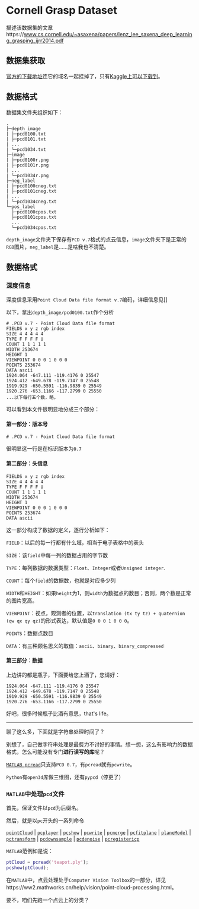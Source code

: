 # Cornell Grasp Dataset

描述该数据集的文章https://www.cs.cornell.edu/~asaxena/papers/lenz_lee_saxena_deep_learning_grasping_ijrr2014.pdf

## 数据集获取

[官方的下载地址](http://pr.cs.cornell.edu/deepgrasping)连它的域名一起挂掉了，只有[Kaggle上可以下载到](https://www.kaggle.com/oneoneliu/cornell-grasp)。

## 数据格式

数据集文件夹组织如下：

```
.
├─depth_image
| ├─pcd0100.txt
| ├─pcd0101.txt
| ...
| └─pcd1034.txt
├─image
| ├─pcd0100r.png
| ├─pcd0101r.png
| ...
| └─pcd1034r.png
├─neg_label
| ├─pcd0100cneg.txt
| ├─pcd0101cneg.txt
| ...
| └─pcd1034cneg.txt
└─pos_label
  ├─pcd0100cpos.txt
  ├─pcd0101cpos.txt
  ...
  └─pcd1034cpos.txt
```

`depth_image`文件夹下保存有`PCD v.7`格式的点云信息，`image`文件夹下是正常的`RGB`图片，`neg_label`是……是啥我也不清楚。

## 数据格式

### 深度信息

深度信息采用`Point Cloud Data file format v.7`编码，详细信息见[]

以下，拿出`depth_image/pcd0100.txt`作个分析

```pointcloud
# .PCD v.7 - Point Cloud Data file format
FIELDS x y z rgb index
SIZE 4 4 4 4 4
TYPE F F F F U
COUNT 1 1 1 1 1
WIDTH 253674
HEIGHT 1
VIEWPOINT 0 0 0 1 0 0 0
POINTS 253674
DATA ascii
1924.064 -647.111 -119.4176 0 25547
1924.412 -649.678 -119.7147 0 25548
1919.929 -650.5591 -116.9839 0 25549
1920.276 -653.1166 -117.2799 0 25550
...以下每行五个数，略。
```

可以看到本文件很明显地分成三个部分：

#### 第一部分：版本号

```
# .PCD v.7 - Point Cloud Data file format
```

很明显这一行是在标识版本为`0.7`

#### 第二部分：头信息

```
FIELDS x y z rgb index
SIZE 4 4 4 4 4
TYPE F F F F U
COUNT 1 1 1 1 1
WIDTH 253674
HEIGHT 1
VIEWPOINT 0 0 0 1 0 0 0
POINTS 253674
DATA ascii
```

这一部分构成了数据的定义，逐行分析如下：

`FIELD`：以后的每一行都有什么域，相当于电子表格中的表头

`SIZE`：该`field`中每一列的数据占用的字节数

`TYPE`：每列数据的数据类型：`Float`、`Integer`或者`Unsigned integer`.

`COUNT`：每个`field`的数据数，也就是对应多少列

`WIDTH`和`HEIGHT`：如果`height`为1，则`width`为数据点的数目；否则，两个数是正常的图片宽高。

`VIEWPOINT`：视点，观测者的位置，以`translation (tx ty tz) + quaternion (qw qx qy qz)`的形式表达，默认值是`0 0 0 1 0 0 0`。

`POINTS`：数据点数目

`DATA`：有三种顾名思义的取值：`ascii`、`binary`、`binary_compressed`

#### 第三部分：数据

上边讲的都是瓶子，下面要给您上酒了，您请好：

```
1924.064 -647.111 -119.4176 0 25547
1924.412 -649.678 -119.7147 0 25548
1919.929 -650.5591 -116.9839 0 25549
1920.276 -653.1166 -117.2799 0 25550
```

好吧，很多时候瓶子比酒有意思，that's life。

---

聊了这么多，下面就是字符串处理时间了？

别想了，自己做字符串处理是最费力不讨好的事情。想一想，这么有影响力的数据格式，怎么可能没有专门**进行读写的库**呢？

[`MATLAB pcread`](https://ww2.mathworks.cn/help/vision/ref/pcread.html)只支持`PCD 0.7`，有`pcread`就有`pcwrite`。

`Python`有`open3d`库做三维图，还有`pypcd`（停更了）

### `MATLAB`中处理`pcd`文件

首先，保证文件以`pcd`为后缀名。

然后，就是以`pc`开头的一系列命令

[`pointCloud`](https://ww2.mathworks.cn/help/vision/ref/pointcloud.html) | [`pcplayer`](https://ww2.mathworks.cn/help/vision/ref/pcplayer.html) | [`pcshow`](https://ww2.mathworks.cn/help/vision/ref/pcshow.html) | [`pcwrite`](https://ww2.mathworks.cn/help/vision/ref/pcwrite.html) | [`pcmerge`](https://ww2.mathworks.cn/help/vision/ref/pcmerge.html) | [`pcfitplane`](https://ww2.mathworks.cn/help/vision/ref/pcfitplane.html) | [`planeModel`](https://ww2.mathworks.cn/help/vision/ref/planemodel.html) | [`pctransform`](https://ww2.mathworks.cn/help/vision/ref/pctransform.html) | [`pcdownsample`](https://ww2.mathworks.cn/help/vision/ref/pcdownsample.html) | [`pcdenoise`](https://ww2.mathworks.cn/help/vision/ref/pcdenoise.html) | [`pcregistericp`](https://ww2.mathworks.cn/help/vision/ref/pcregistericp.html)

`MATLAB`范例如是说：

```matlab
ptCloud = pcread('teapot.ply');
pcshow(ptCloud);
```

在`MATLAB`中，点云处理处于`Computer Vision Toolbox`的一部分，详见https://ww2.mathworks.cn/help/vision/point-cloud-processing.html。

要不，咱们先跑一个点云上的分类？
